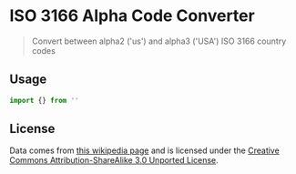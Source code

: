 # ISO 3166 Alpha Code Converter
> Convert between alpha2 ('us') and alpha3 ('USA') ISO 3166 country codes

## Usage
```js
import {} from ''
```


## License
Data comes from [this wikipedia page](https://en.wikipedia.org/wiki/List_of_ISO_3166_country_codes) and is licensed under the [Creative Commons Attribution-ShareAlike 3.0 Unported License](https://creativecommons.org/licenses/by-sa/3.0/).
